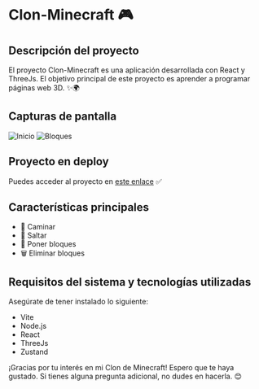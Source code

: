 # Clon-Minecraft 🎮

## Descripción del proyecto

El proyecto Clon-Minecraft es una aplicación desarrollada con React y ThreeJs. El objetivo principal de este proyecto es aprender a programar páginas web 3D. ✨🌍

## Capturas de pantalla

![Inicio](https://github.com/Niitram/Clon-Minecraft/blob/main/src/assets/screenshots/inicio.png)
![Bloques](https://github.com/Niitram/Clon-Minecraft/blob/main/src/assets/screenshots/bloques.png)

## Proyecto en deploy

Puedes acceder al proyecto en [este enlace](https://tinyurl.com/clon-minecraft) ✅

## Características principales

- 🚶 Caminar
- 🤸 Saltar
- 🧱 Poner bloques
- 🗑️ Eliminar bloques

## Requisitos del sistema y tecnologías utilizadas

Asegúrate de tener instalado lo siguiente:

- Vite
- Node.js
- React
- ThreeJs
- Zustand

¡Gracias por tu interés en mi Clon de Minecraft! Espero que te haya gustado. Si tienes alguna pregunta adicional, no dudes en hacerla. 😊
